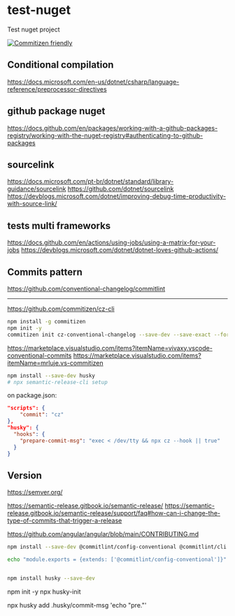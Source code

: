# test-nuget
Test nuget project

[![Commitizen friendly](https://img.shields.io/badge/commitizen-friendly-brightgreen.svg)](http://commitizen.github.io/cz-cli/)

## Conditional compilation
https://docs.microsoft.com/en-us/dotnet/csharp/language-reference/preprocessor-directives

## github package nuget
https://docs.github.com/en/packages/working-with-a-github-packages-registry/working-with-the-nuget-registry#authenticating-to-github-packages



## sourcelink
https://docs.microsoft.com/pt-br/dotnet/standard/library-guidance/sourcelink
https://github.com/dotnet/sourcelink
https://devblogs.microsoft.com/dotnet/improving-debug-time-productivity-with-source-link/


## tests multi frameworks
https://docs.github.com/en/actions/using-jobs/using-a-matrix-for-your-jobs
https://devblogs.microsoft.com/dotnet/dotnet-loves-github-actions/


## Commits pattern
https://github.com/conventional-changelog/commitlint




-------
https://github.com/commitizen/cz-cli

```bash
npm install -g commitizen
npm init -y
commitizen init cz-conventional-changelog --save-dev --save-exact --force
```



https://marketplace.visualstudio.com/items?itemName=vivaxy.vscode-conventional-commits
https://marketplace.visualstudio.com/items?itemName=mrluje.vs-commitizen


```bash
npm install --save-dev husky
# npx semantic-release-cli setup
```


on package.json:
```json
"scripts": {
    "commit": "cz"
},
"husky": {
  "hooks": {
    "prepare-commit-msg": "exec < /dev/tty && npx cz --hook || true"
  }
}
```



## Version
https://semver.org/







https://semantic-release.gitbook.io/semantic-release/
https://semantic-release.gitbook.io/semantic-release/support/faq#how-can-i-change-the-type-of-commits-that-trigger-a-release

https://github.com/angular/angular/blob/main/CONTRIBUTING.md


```sh
npm install --save-dev @commitlint/config-conventional @commitlint/cli

echo "module.exports = {extends: ['@commitlint/config-conventional']}" > commitlint.config.js


npm install husky --save-dev
```






npm init -y
npx husky-init

npx husky add .husky/commit-msg 'echo "pre."'